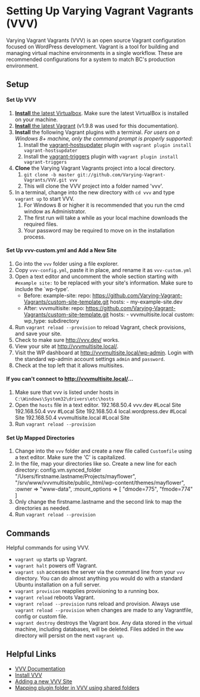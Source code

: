 # Setting Up Varying Vagrant Vagrants (VVV)
Varying Vagrant Vagrants (VVV) is an open source Vagrant configuration focused on WordPress development. Vagrant is a tool for building and managing virtual machine environments in a single workflow. These are recommended configurations for a system to match BC's production environment.

## Setup

#### Set Up VVV
1. [**Install** the latest Virtualbox](https://www.virtualbox.org/wiki/Downloads). Make sure the latest VirtualBox is installed on your machine.
2. [**Install** the latest Vagrant](https://www.vagrantup.com/downloads.html) (v1.9.8 was used for this documentation).
3. **Install** the following Vagrant plugins with a terminal. *For users on a Windows 8+ machine, only the command prompt is properly supported*:
	1. Install the [vagrant-hostsupdater](https://github.com/cogitatio/vagrant-hostsupdater) plugin with `vagrant plugin install vagrant-hostsupdater`
	2. Install the [vagrant-triggers](https://github.com/emyl/vagrant-triggers) plugin with `vagrant plugin install vagrant-triggers`
4. **Clone** the Varying Vagrant Vagrants project into a local directory.
	1. `git clone -b master git://github.com/Varying-Vagrant-Vagrants/VVV.git vvv`
	2. This will clone the VVV project into a folder named 'vvv'.
5. In a terminal, change into the new directory with `cd vvv` and type `vagrant up` to start VVV.
	1. For Windows 8 or higher it is recommended that you run the cmd window as Administrator.
	2. The first run will take a while as your local machine downloads the required files.
	3. Your password may be required to move on in the installation process.

#### Set Up vvv-custom.yml and Add a New Site
1. Go into the `vvv` folder using a file explorer.
2. Copy `vvv-config.yml`, paste it in place, and rename it as `vvv-custom.yml`
3. Open a text editor and uncomment the whole section starting with `#example site:` to be replaced with your site's information. Make sure to include the `wp-type'.
	* Before:
			example-site:
					repo: https://github.com/Varying-Vagrant-Vagrants/custom-site-template.git
					hosts:
						- my-example-site.dev
	* After:
				vvvmultisite:
                    repo: https://github.com/Varying-Vagrant-Vagrants/custom-site-template.git
                    hosts:
						- vvvmultisite.local
					custom:
 						wp_type: subdirectory
4. Run `vagrant reload --provision` to reload Vagrant, check provisions, and save your site.
5. Check to make sure http://vvv.dev/ works.
6. View your site at http://vvvmultisite.local/.
7. Visit the WP dashboard at http://vvvmultisite.local/wp-admin. Login with the standard wp-admin account settings `admin` and `password`.
8. Check at the top left that it allows multisites.

#### If you can't connect to http://vvvmultisite.local/...
1. Make sure that vvv is listed under hosts in `C:\Windows\System32\drivers\etc\hosts`
2. Open the `hosts` file in a text editor.
		192.168.50.4 vvv.dev #Local Site
		192.168.50.4 vvv #Local Site
		192.168.50.4 local.wordpress.dev #Local Site
		192.168.50.4 vvvmultisite.local #Local Site
3. Run `vagrant reload --provision`

#### Set Up Mapped Directories
1. Change into the `vvv` folder and create a new file called `Customfile` using a text editor. Make sure the 'C' is capitalized.
2. In the file, map your directories like so. Create a new line for each directory:
		config.vm.synced_folder "/Users/firstname.lastname/Projects/mayflower", "/srv/www/vvvmultisite/public_html/wp-content/themes/mayflower", :owner => "www-data", :mount_options => [ "dmode=775", "fmode=774" ]
3. Only change the firstname.lastname and the second link to map the directories as needed.
4. Run `vagrant reload --provision`

## Commands
Helpful commands for using VVV.
* `vagrant up` starts up Vagrant.
* `vagrant halt` powers off Vagrant.
* `vagrant ssh` accesses the server via the command line from your `vvv` directory.  You can do almost anything you would do with a standard Ubuntu installation on a full server.
* `vagrant provision` reapplies provisioning to a running box.
* `vagrant reload` reboots Vagrant.
* `vagrant reload --provision` runs reload and provision. Always use `vagrant reload --provision` when changes are made to any Vagrantfile, config or custom file.
* `vagrant destroy` destroys the Vagrant box. Any data stored in the virtual machine, including databases, will be deleted. Files added in the `www` directory will persist on the next `vagrant up`.

## Helpful Links
* [VVV Documentation](https://varyingvagrantvagrants.org/docs)
* [Install VVV](https://varyingvagrantvagrants.org/docs)
* [Adding a new VVV Site](https://varyingvagrantvagrants.org/docs/en-US/adding-a-new-site/)
* [Mapping plugin folder in VVV using shared folders](http://sudarmuthu.com/blog/mapping-plugin-folder-in-vvv-using-shared-folders/)

